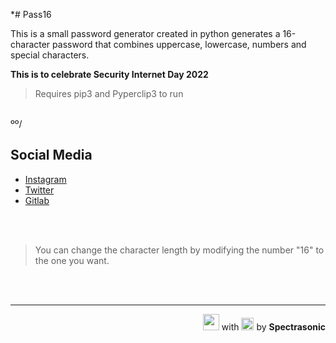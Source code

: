 \*# Pass16

This is a small password generator created in python generates a 16-character password that combines uppercase, lowercase, numbers and special characters.

**This is to celebrate Security Internet Day 2022**

> Requires pip3 and Pyperclip3 to run

<br>ºº/

## Social Media

- [Instagram](https://instagram.com/spectrasonic117)
- [Twitter](https://twwitter.com/spectrasonic117)
- [Gitlab](https://gitlab.com/spectrasonic)

<br>
<br>

> You can change the character length by modifying the number "16" to the one you want.

<br>
<br>

---

<p align="right"> <img src="https://user-images.githubusercontent.com/77695108/153060336-03728b61-aa48-4aa3-bb0f-4de4e75af52b.svg" width="26"> with <img src="https://user-images.githubusercontent.com/77695108/153060337-32fc519e-a361-401a-be71-dda876e11033.svg" width="20"> by <b>Spectrasonic</b><p>
